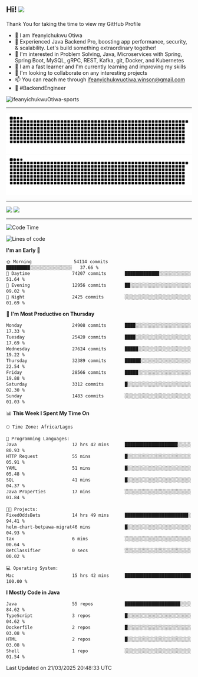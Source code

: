 <!-- BLOG-POST-LIST:START --><!-- BLOG-POST-LIST:END -->

## Hi! <img src="https://media.giphy.com/media/hvRJCLFzcasrR4ia7z/giphy.gif" width="4%"> 

Thank You for taking the time to view my GitHub Profile

- 👋 I am Ifeanyichukwu Otiwa
- 🚀 Experienced Java Backend Pro, boosting app performance, security, & scalability. Let's build something extraordinary together!
- 👀 I'm interested in Problem Solving, Java, Microservices with Spring, Spring Boot, MySQL, gRPC, REST, Kafka, git, Docker, and Kubernetes
- 🌱 I am a fast learner and I'm currently learning and improving my skills
- 💞️ I'm looking to collaborate on any interesting projects
- 📫 You can reach me through ifeanyichukwuotiwa.winson@gmail.com
- 🚀 #BackendEngineer

<p align="left" marginTop="10px"> <img src="https://komarev.com/ghpvc/?username=ifeanyichukwuOtiwa-sports&label=Profile%20views&color=0e75b6&style=for-the-badge" alt="ifeanyichukwuOtiwa-sports" /> </p>

***

<!--🐍📈SNAKEGRAPH / 🌐WEBSITE: https://github.com/Platane/snk -->
![github contribution grid snake animation](https://raw.githubusercontent.com/ifeanyichukwuOtiwa-sports/ifeanyichukwuOtiwa-sports/output/github-contribution-grid-snake-dark.svg#gh-dark-mode-only)![github contribution grid snake animation](https://raw.githubusercontent.com/ifeanyichukwuOtiwa-sports/ifeanyichukwuOtiwa-sports/output/github-contribution-grid-snake.svg#gh-light-mode-only)

***

<p float="left">
  <img float="left" src="https://github-readme-stats.vercel.app/api?username=ifeanyichukwuOtiwa-sports&count_private=true&include_all_commits=true&theme=react&show_icons=true" />
  <img float="right" src="https://github-readme-stats.vercel.app/api/top-langs/?username=ifeanyichukwuOtiwa-sports&layout=compact&show_icons=true&theme=react" /> 
</p>

***



<!--START_SECTION:waka-->
![Code Time](http://img.shields.io/badge/Code%20Time-3%2C559%20hrs%2010%20mins-blue)

![Lines of code](https://img.shields.io/badge/From%20Hello%20World%20I%27ve%20Written-41.9%20million%20lines%20of%20code-blue)

**I'm an Early 🐤** 

```text
🌞 Morning                54114 commits       █████████░░░░░░░░░░░░░░░░   37.66 % 
🌆 Daytime                74207 commits       █████████████░░░░░░░░░░░░   51.64 % 
🌃 Evening                12956 commits       ██░░░░░░░░░░░░░░░░░░░░░░░   09.02 % 
🌙 Night                  2425 commits        ░░░░░░░░░░░░░░░░░░░░░░░░░   01.69 % 
```
📅 **I'm Most Productive on Thursday** 

```text
Monday                   24908 commits       ████░░░░░░░░░░░░░░░░░░░░░   17.33 % 
Tuesday                  25420 commits       ████░░░░░░░░░░░░░░░░░░░░░   17.69 % 
Wednesday                27624 commits       █████░░░░░░░░░░░░░░░░░░░░   19.22 % 
Thursday                 32389 commits       ██████░░░░░░░░░░░░░░░░░░░   22.54 % 
Friday                   28566 commits       █████░░░░░░░░░░░░░░░░░░░░   19.88 % 
Saturday                 3312 commits        █░░░░░░░░░░░░░░░░░░░░░░░░   02.30 % 
Sunday                   1483 commits        ░░░░░░░░░░░░░░░░░░░░░░░░░   01.03 % 
```


📊 **This Week I Spent My Time On** 

```text
🕑︎ Time Zone: Africa/Lagos

💬 Programming Languages: 
Java                     12 hrs 42 mins      ████████████████████░░░░░   80.93 % 
HTTP Request             55 mins             █░░░░░░░░░░░░░░░░░░░░░░░░   05.91 % 
YAML                     51 mins             █░░░░░░░░░░░░░░░░░░░░░░░░   05.48 % 
SQL                      41 mins             █░░░░░░░░░░░░░░░░░░░░░░░░   04.37 % 
Java Properties          17 mins             ░░░░░░░░░░░░░░░░░░░░░░░░░   01.84 % 

🐱‍💻 Projects: 
FixedOddsBets            14 hrs 49 mins      ████████████████████████░   94.41 % 
helm-chart-betpawa-migrat46 mins             █░░░░░░░░░░░░░░░░░░░░░░░░   04.93 % 
tax                      6 mins              ░░░░░░░░░░░░░░░░░░░░░░░░░   00.64 % 
BetClassifier            0 secs              ░░░░░░░░░░░░░░░░░░░░░░░░░   00.02 % 

💻 Operating System: 
Mac                      15 hrs 42 mins      █████████████████████████   100.00 % 
```

**I Mostly Code in Java** 

```text
Java                     55 repos            █████████████████████░░░░   84.62 % 
TypeScript               3 repos             █░░░░░░░░░░░░░░░░░░░░░░░░   04.62 % 
Dockerfile               2 repos             █░░░░░░░░░░░░░░░░░░░░░░░░   03.08 % 
HTML                     2 repos             █░░░░░░░░░░░░░░░░░░░░░░░░   03.08 % 
Shell                    1 repo              ░░░░░░░░░░░░░░░░░░░░░░░░░   01.54 % 
```




 Last Updated on 21/03/2025 20:48:33 UTC
<!--END_SECTION:waka-->

<!--
<p align="center">
![trophy](https://github-profile-trophy.vercel.app/?username=ifeanyichukwuOtiwa-sports&theme=onedark) (https://github.com/ryo-ma/github-profile-trophy)
</p>
-->

<!---
ifeanyi-otiwa/ifeanyi-otiwa is a ✨ special ✨ repository because its `README.md` (this file) appears on your GitHub profile.
You can click the Preview link to take a look at your changes.
--->
